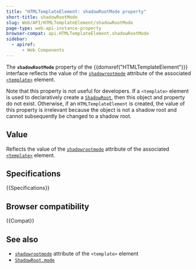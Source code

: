 ```yaml
---
title: "HTMLTemplateElement: shadowRootMode property"
short-title: shadowRootMode
slug: Web/API/HTMLTemplateElement/shadowRootMode
page-type: web-api-instance-property
browser-compat: api.HTMLTemplateElement.shadowRootMode
sidebar:
  - apiref:
      - Web Components
---
```


The **`shadowRootMode`** property of the {{domxref("HTMLTemplateElement")}} interface reflects the value of the [`shadowrootmode`](/en-US/docs/Web/HTML/Reference/Elements/template#shadowrootmode) attribute of the associated [`<template>`](/en-US/docs/Web/HTML/Reference/Elements/template) element.

Note that this property is not useful for developers.
If a `<template>` element is used to declaratively create a [`ShadowRoot`](/en-US/docs/Web/API/ShadowRoot), then this object and property do not exist.
Otherwise, if an `HTMLTemplateElement` is created, the value of this property is irrelevant because the object is not a shadow root and cannot subsequently be changed to a shadow root.

## Value

Reflects the value of the [`shadowrootmode`](/en-US/docs/Web/HTML/Reference/Elements/template#shadowrootmode) attribute of the associated [`<template>`](/en-US/docs/Web/HTML/Reference/Elements/template) element.

## Specifications

{{Specifications}}

## Browser compatibility

{{Compat}}

## See also

- [`shadowrootmode`](/en-US/docs/Web/HTML/Reference/Elements/template#shadowrootmode) attribute of the `<template>` element
- [`ShadowRoot.mode`](/en-US/docs/Web/API/ShadowRoot/mode)
